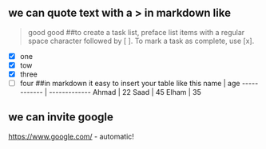 ##  we can quote text with a > in markdown like
>good
>good 
##to create a task list, preface list items with a regular space character followed by [ ]. To mark a task as complete, use [x].

- [x] one
- [x] tow
- [x] three
- [ ] four
##in markdown it easy to insert your table like this
name         |   age
------------ | -------------
Ahmad        | 22
Saad         | 45
Elham        | 35
## we can invite google
https://www.google.com/ - automatic!
